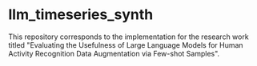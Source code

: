 # llm_timeseries_synth
 This repository corresponds to the implementation for the research work titled "Evaluating the Usefulness of Large Language Models for Human Activity Recognition Data Augmentation via Few-shot Samples".

